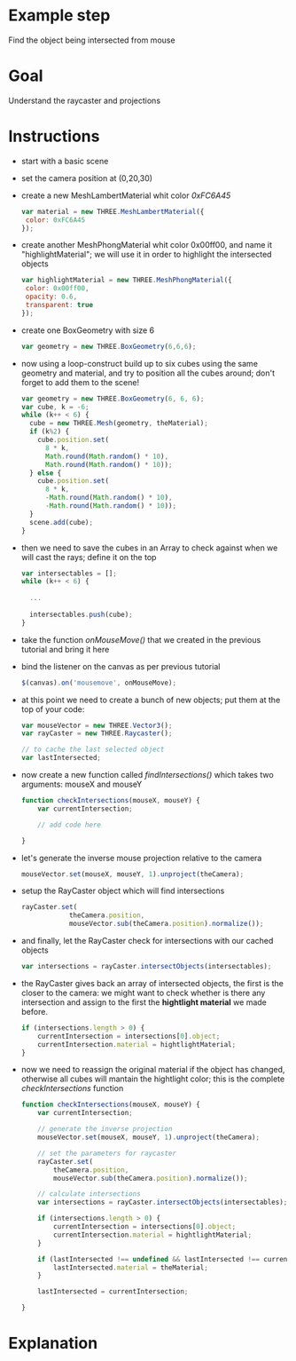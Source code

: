 Example step
============
Find the object being intersected from mouse

Goal
====
Understand the raycaster and projections

Instructions
============
+ start with a basic scene
+ set the camera position at (0,20,30)
+ create a new MeshLambertMaterial whit color _0xFC6A45_

    ```javascript
    var material = new THREE.MeshLambertMaterial({
     color: 0xFC6A45
    });
    ```
    
+ create another MeshPhongMaterial whit color 0x00ff00, and name it "highlightMaterial"; we will use it in order to highlight 
the intersected objects

    ```javascript
    var highlightMaterial = new THREE.MeshPhongMaterial({
     color: 0x00ff00,
     opacity: 0.6,
     transparent: true
    });
    ```

+ create one BoxGeometry with size 6

    ```javascript
    var geometry = new THREE.BoxGeometry(6,6,6);
    ```

+ now using a loop-construct build up to six cubes using the same geometry and material, and try to position all the 
  cubes around; don't forget to add them to the scene!

    ```javascript
    var geometry = new THREE.BoxGeometry(6, 6, 6);
    var cube, k = -6;
    while (k++ < 6) {
      cube = new THREE.Mesh(geometry, theMaterial);
      if (k%2) {
        cube.position.set(
          8 * k,
          Math.round(Math.random() * 10),
          Math.round(Math.random() * 10));
      } else {
        cube.position.set(
          8 * k,
          -Math.round(Math.random() * 10),
          -Math.round(Math.random() * 10));
      }
      scene.add(cube);
    }
    ```

+ then we need to save the cubes in an Array to check against when we will cast the rays; define it on the top

    ```javascript
    var intersectables = [];
    while (k++ < 6) {
      
      ...
      
      intersectables.push(cube);
    }
    ```
+ take the function _onMouseMove()_ that we created in the previous tutorial and bring it here
+ bind the listener on the canvas as per previous tutorial
 
    ```javascript
    $(canvas).on('mousemove', onMouseMove);
    ```

+ at this point we need to create a bunch of new objects; put them at the top of your code:

    ```javascript
    var mouseVector = new THREE.Vector3();
    var rayCaster = new THREE.Raycaster();
    
    // to cache the last selected object  
    var lastIntersected;
    ```
    
+ now create a new function called _findIntersections()_ which takes two arguments: mouseX and mouseY

    ```javascript
    function checkIntersections(mouseX, mouseY) {
        var currentIntersection;

        // add code here

    }
    ```
+ let's generate the inverse mouse projection relative to the camera

    ```javascript
    mouseVector.set(mouseX, mouseY, 1).unproject(theCamera);
    ```
    
+ setup the RayCaster object which will find intersections

    ```javascript
    rayCaster.set(
                theCamera.position,
                mouseVector.sub(theCamera.position).normalize());
    ```

+ and finally, let the RayCaster check for intersections with our cached objects

    ```javascript
    var intersections = rayCaster.intersectObjects(intersectables);
    ```

+ the RayCaster gives back an array of intersected objects, the first is the closer to the camera: we might want to check
whether is there any intersection and assign to the first the __hightlight material__ we made before.

    ```javascript
    if (intersections.length > 0) {
        currentIntersection = intersections[0].object;
        currentIntersection.material = hightlightMaterial;
    }
    ```
+ now we need to reassign the original material if the object has changed, otherwise all cubes will mantain the hightlight 
color; this is the complete _checkIntersections_ function

    ```javascript
    function checkIntersections(mouseX, mouseY) {
        var currentIntersection;

        // generate the inverse projection
        mouseVector.set(mouseX, mouseY, 1).unproject(theCamera);

        // set the parameters for raycaster
        rayCaster.set(
            theCamera.position,
            mouseVector.sub(theCamera.position).normalize());

        // calculate intersections
        var intersections = rayCaster.intersectObjects(intersectables);

        if (intersections.length > 0) {
            currentIntersection = intersections[0].object;
            currentIntersection.material = hightlightMaterial;
        }

        if (lastIntersected !== undefined && lastIntersected !== currentIntersection) {
            lastIntersected.material = theMaterial;
        }

        lastIntersected = currentIntersection;

    }
    ```


Explanation
===========
